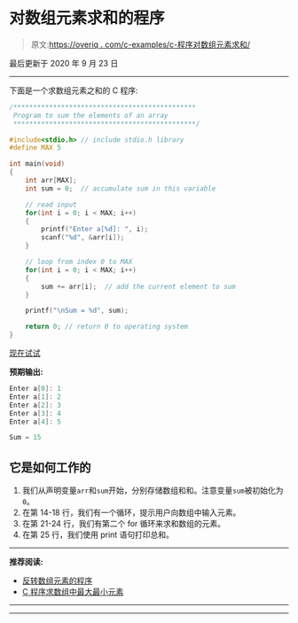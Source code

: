 # 对数组元素求和的程序

> 原文:[https://overiq . com/c-examples/c-程序对数组元素求和/](https://overiq.com/c-examples/c-program-to-sum-the-elements-of-an-array/)

最后更新于 2020 年 9 月 23 日

* * *

下面是一个求数组元素之和的 C 程序:

```c
/**********************************************
 Program to sum the elements of an array
 **********************************************/

#include<stdio.h> // include stdio.h library
#define MAX 5

int main(void)
{    
    int arr[MAX];
    int sum = 0;  // accumulate sum in this variable

    // read input
    for(int i = 0; i < MAX; i++)
    {
        printf("Enter a[%d]: ", i);
        scanf("%d", &arr[i]);
    }

    // loop from index 0 to MAX
    for(int i = 0; i < MAX; i++)
    {
        sum += arr[i];  // add the current element to sum
    }

    printf("\nSum = %d", sum);

    return 0; // return 0 to operating system
}

```

[现在试试](https://overiq.com/c-online-compiler/PQl/)

**预期输出:**

```c
Enter a[0]: 1
Enter a[1]: 2
Enter a[2]: 3
Enter a[3]: 4
Enter a[4]: 5

Sum = 15

```

## 它是如何工作的

1.  我们从声明变量`arr`和`sum`开始，分别存储数组和和。注意变量`sum`被初始化为`0`。
2.  在第 14-18 行，我们有一个循环，提示用户向数组中输入元素。
3.  在第 21-24 行，我们有第二个 for 循环来求和数组的元素。
4.  在第 25 行，我们使用 print 语句打印总和。

* * *

**推荐阅读:**

*   [反转数组元素的程序](/c-examples/c-program-to-reverse-the-elements-of-an-array/)
*   [C 程序求数组中最大最小元素](/c-examples/c-program-to-find-the-maximum-and-minimum-element-in-the-array/)

* * *

* * *